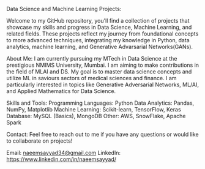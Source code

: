 Data Science and Machine Learning Projects: 

Welcome to my GitHub repository, you'll find a collection of projects that showcase my skills and progress in Data Science, Machine Learning, and related fields. 
These projects reflect my journey from foundational concepts to more advanced techniques, integrating my knowledge in Python, data analytics, machine learning, and Generative Advarsarial Networks(GANs).

About Me:
I am currently pursuing my MTech in Data Science at the prestigious NMIMS University, Mumbai.
I am aiming to make contributions in the field of MLAI and DS. My goal is to master data science concepts and utilize ML in saviours sectors of medical sciences and finance.
I am particularly interested in topics like Generative Adversarial Networks, ML/AI, and Applied Mathematics for Data Science.


Skills and Tools: 
Programming Languages: Python 
Data Analytics: Pandas, NumPy, Matplotlib
Machine Learning: Scikit-learn, TensorFlow, Keras
Database: MySQL (Basics), MongoDB
Other: AWS, SnowFlake, Apache Spark

Contact:
Feel free to reach out to me if you have any questions or would like to collaborate on projects!

Email: naeemsayyad34@gmail.com
LinkedIn: https://www.linkedin.com/in/naeemsayyad/
